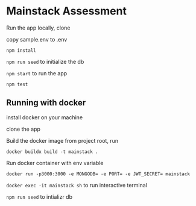 # Mainstack Assessment

Run the app locally, clone 

copy sample.env to .env

`npm install`

`npm run seed` to initialize the db

`npm start` to run the app

`npm test`

## Running with docker

install docker on your machine

clone the app 

Build the docker image from project root, run

`docker buildx build -t mainstack .` 

Run docker container with env variable

`docker run -p3000:3000 -e MONGODB= -e PORT= -e JWT_SECRET= mainstack`


`docker exec -it mainstack sh` to run interactive terminal

`npm run seed` to intializr db